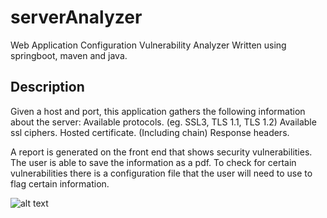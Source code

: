 # serverAnalyzer
Web Application Configuration Vulnerability Analyzer
Written using springboot, maven and java.

## Description
Given a host and port, this application gathers the following information about the server: 
Available protocols. (eg. SSL3, TLS 1.1, TLS 1.2)
Available ssl ciphers.
Hosted certificate. (Including chain)
Response headers.

A report is generated on the front end that shows security vulnerabilities.
The user is able to save the information as a pdf.
To check for certain vulnerabilities there is a configuration file that the user will need to use to flag certain information. 

![alt text](https://github.com/ionicpanda/serverAnalyzer/analyzer.PNG  "Screenshot")

